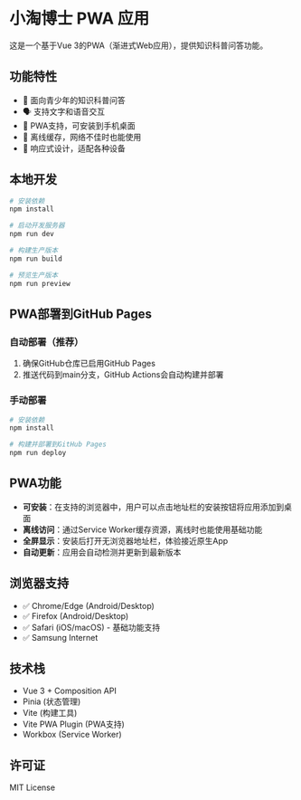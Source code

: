 # 小淘博士 PWA 应用

这是一个基于Vue 3的PWA（渐进式Web应用），提供知识科普问答功能。

## 功能特性

- 🎯 面向青少年的知识科普问答
- 🗣️ 支持文字和语音交互
- 📱 PWA支持，可安装到手机桌面
- 🔄 离线缓存，网络不佳时也能使用
- 🎨 响应式设计，适配各种设备

## 本地开发

```bash
# 安装依赖
npm install

# 启动开发服务器
npm run dev

# 构建生产版本
npm run build

# 预览生产版本
npm run preview
```

## PWA部署到GitHub Pages

### 自动部署（推荐）

1. 确保GitHub仓库已启用GitHub Pages
2. 推送代码到main分支，GitHub Actions会自动构建并部署

### 手动部署

```bash
# 安装依赖
npm install

# 构建并部署到GitHub Pages
npm run deploy
```

## PWA功能

- **可安装**：在支持的浏览器中，用户可以点击地址栏的安装按钮将应用添加到桌面
- **离线访问**：通过Service Worker缓存资源，离线时也能使用基础功能
- **全屏显示**：安装后打开无浏览器地址栏，体验接近原生App
- **自动更新**：应用会自动检测并更新到最新版本

## 浏览器支持

- ✅ Chrome/Edge (Android/Desktop)
- ✅ Firefox (Android/Desktop)  
- ✅ Safari (iOS/macOS) - 基础功能支持
- ✅ Samsung Internet

## 技术栈

- Vue 3 + Composition API
- Pinia (状态管理)
- Vite (构建工具)
- Vite PWA Plugin (PWA支持)
- Workbox (Service Worker)

## 许可证

MIT License